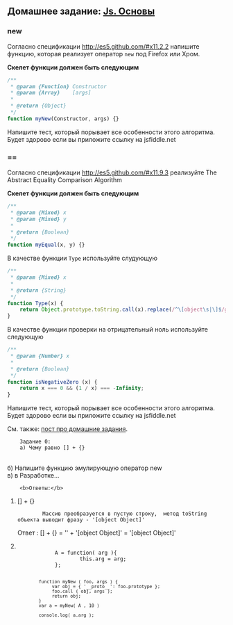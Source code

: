## Домашнее задание: [Js. Основы](https://github.com/yandex-shri/lectures/blob/master/16-js-basics.md)

### new

Согласно спецификации http://es5.github.com/#x11.2.2 напишите функцию, которая реализует оператор `new` под Firefox или Хром.

**Скелет функции должен быть следующим**

```javascript
/**
 * @param {Function} Constructor
 * @param {Array}    [args]
 *
 * @return {Object}
 */
function myNew(Constructor, args) {}
```

Напишите тест, который порывает все особенности этого алгоритма. Будет здорово если вы приложите ссылку на jsfiddle.net

### ==

Согласно спецификации http://es5.github.com/#x11.9.3 реализуйте The Abstract Equality Comparison Algorithm

**Скелет функции должен быть следующим**

```javascript
/**
 * @param {Mixed} x
 * @param {Mixed} y
 *
 * @return {Boolean}
 */
function myEqual(x, y) {}
```

В качестве функции `Type` используйте слудующую


```javascript
/**
 * @param {Mixed} x
 *
 * @return {String}
 */
function Type(x) {
    return Object.prototype.toString.call(x).replace(/^\[object\s|\]$/g, '');
}
```

В качестве функции проверки на отрицательный ноль используйте следующую


```javascript
/**
 * @param {Number} x
 *
 * @return {Boolean}
 */
function isNegativeZero (x) {
    return x === 0 && (1 / x) === -Infinity;
}
```

Напишите тест, который порывает все особенности этого алгоритма. Будет здорово если вы приложите ссылку на jsfiddle.net


См. также: [пост про домашние задания](http://clubs.ya.ru/4611686018427468886/replies.xml?item_no=450).


		Задание 0:
		а) Чему равно [] + {}
<br/>
		б) Напишите функцию эмулирующую оператор new 
<br/>
		в) в Разработке...
<br/>

		<b>Ответы:</b>
<ol>
		<li> [] + {} 

			Mассив преобразуется в пустую строку,  метод toString объекта выводит фразу - '[object Object]'
<p>
			Ответ : [] + {} = '' + '[object Object]' = '[object Object]'
</p>
		</li>
		<li> 
<code>
			A = function( arg ){  
					this.arg = arg;
			};

			function myNew ( foo, args ) {
				 var obj = { '__proto__': foo.prototype };
				 foo.call ( obj, args );
				 return obj;
			}
			var a = myNew( A , 10 )

			console.log( a.arg );
</code>
	</li>
<ol>